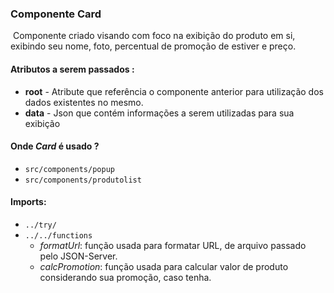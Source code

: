 ### Componente Card

​	Componente criado visando com foco na exibição do produto em si, exibindo seu nome, foto, percentual de promoção de estiver e preço.

#### Atributos a serem passados :

- **root** - Atribute que referência o componente anterior para utilização dos dados existentes no mesmo.
- **data** - Json que contém informações a serem utilizadas para sua exibição

#### Onde *Card* é usado ?

- `src/components/popup`
- `src/components/produtolist`

#### Imports:

- `../try/`
- `../../functions`
  - *formatUrl*: função usada para formatar URL, de arquivo passado pelo JSON-Server.
  - *calcPromotion*: função usada para calcular valor de produto considerando sua promoção, caso tenha.